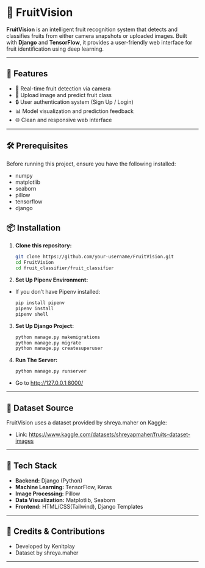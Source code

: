 # 🍎 FruitVision

**FruitVision** is an intelligent fruit recognition system that detects and classifies fruits from either camera snapshots or uploaded images. Built with **Django** and **TensorFlow**, it provides a user-friendly web interface for fruit identification using deep learning.

---

## 🚀 Features

- 🍌 Real-time fruit detection via camera
- 🍓 Upload image and predict fruit class
- 🔒 User authentication system (Sign Up / Login)
- 📊 Model visualization and prediction feedback
- 🌐 Clean and responsive web interface

---

## 🛠️ Prerequisites

Before running this project, ensure you have the following installed:
- numpy
- matplotlib
- seaborn
- pillow
- tensorflow
- django

## 📦 Installation
1. **Clone this repository:**
   ```bash
   git clone https://github.com/your-username/FruitVision.git
   cd FruitVision
   cd fruit_classifier/fruit_classifier

2. **Set Up Pipenv Environment:**
 - If you don’t have Pipenv installed:
   ```bash
   pip install pipenv
   pipenv install
   pipenv shell

3. **Set Up Django Project:**
   ```bash
   python manage.py makemigrations
   python manage.py migrate
   python manage.py createsuperuser

4. **Run The Server:**
   ```bash
   python manage.py runserver
- Go to http://127.0.0.1:8000/

---

## 📸 Dataset Source

FruitVision uses a dataset provided by shreya.maher on Kaggle:
- Link: https://www.kaggle.com/datasets/shreyapmaher/fruits-dataset-images

---

## 🧠 Tech Stack
- **Backend:** Django (Python)
- **Machine Learning:** TensorFlow, Keras
- **Image Processing:** Pillow
- **Data Visualization:** Matplotlib, Seaborn
- **Frontend:** HTML/CSS(Tailwind), Django Templates

---

## 🙌 Credits & Contributions
- Developed by Kenitplay
- Dataset by shreya.maher

---





